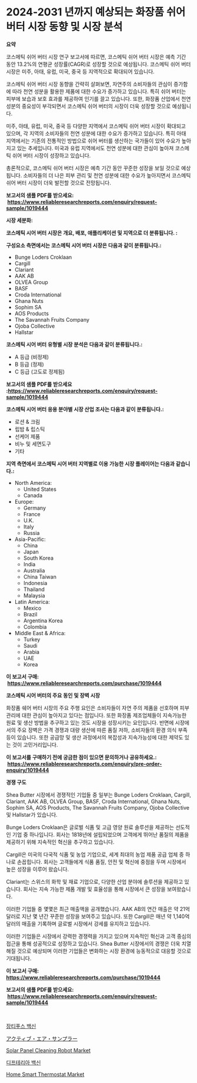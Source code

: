 <p><h1>2024-2031 년까지 예상되는 화장품 쉬어 버터 시장 동향 및 시장 분석</h1></p><p><strong>요약</strong></p>
<p><p>코스메틱 쉬어 버터 시장 연구 보고서에 따르면, 코스메틱 쉬어 버터 시장은 예측 기간 동안 13.2%의 연평균 성장률(CAGR)로 성장할 것으로 예상됩니다. 코스메틱 쉬어 버터 시장은 미주, 아태, 유럽, 미국, 중국 등 지역적으로 확대되어 있습니다.</p><p>코스메틱 쉬어 버터 시장 동향을 간략히 살펴보면, 자연주의 소비자들의 관심이 증가함에 따라 천연 성분을 활용한 제품에 대한 수요가 증가하고 있습니다. 특히 쉬어 버터는 피부에 보습과 보호 효과를 제공하여 인기를 끌고 있습니다. 또한, 화장품 산업에서 천연 성분의 중요성이 부각되면서 코스메틱 쉬어 버터의 시장이 더욱 성장할 것으로 예상됩니다.</p><p>미주, 아태, 유럽, 미국, 중국 등 다양한 지역에서 코스메틱 쉬어 버터 시장이 확대되고 있으며, 각 지역의 소비자들의 천연 성분에 대한 수요가 증가하고 있습니다. 특히 아태 지역에서는 기존의 전통적인 방법으로 쉬어 버터를 생산하는 국가들이 있어 수요가 높아지고 있는 추세입니다. 미국과 유럽 지역에서도 천연 성분에 대한 관심이 높아져 코스메틱 쉬어 버터 시장이 성장하고 있습니다.</p><p>총론적으로, 코스메틱 쉬어 버터 시장은 예측 기간 동안 꾸준한 성장을 보일 것으로 예상됩니다. 소비자들의 더 나은 피부 관리 및 천연 성분에 대한 수요가 높아지면서 코스메틱 쉬어 버터 시장이 더욱 발전할 것으로 전망됩니다.</p></p>
<p><strong>보고서의 샘플 PDF를 받으세요: &nbsp;<a href="https://www.reliableresearchreports.com/enquiry/request-sample/1019444">https://www.reliableresearchreports.com/enquiry/request-sample/1019444</a></strong></p>
<p><strong>시장 세분화:</strong></p>
<p><strong> 코스메틱 시어 버터 시장은 개요, 배포, 애플리케이션 및 지역으로 더 분류됩니다. :</strong></p>
<p><strong>구성요소 측면에서는 코스메틱 시어 버터 시장은 다음과 같이 분류됩니다.:</strong></p>
<p><ul><li>Bunge Loders Croklaan</li><li>Cargill</li><li>Clariant</li><li>AAK AB</li><li>OLVEA Group</li><li>BASF</li><li>Croda International</li><li>Ghana Nuts</li><li>Sophim SA</li><li>AOS Products</li><li>The Savannah Fruits Company</li><li>Ojoba Collective</li><li>Hallstar</li></ul></p>
<p><strong> 코스메틱 시어 버터 유형별 시장 분석은 다음과 같이 분류됩니다.:</strong></p>
<p><ul><li>A 등급 (비정제)</li><li>B 등급 (정제)</li><li>C 등급 (고도로 정제됨)</li></ul></p>
<p><strong>보고서의 샘플 PDF를 받으세요 :<a href="https://www.reliableresearchreports.com/enquiry/request-sample/1019444">https://www.reliableresearchreports.com/enquiry/request-sample/1019444</a></strong></p>
<p><strong> 코스메틱 시어 버터 응용 분야별 시장 산업 조사는 다음과 같이 분류됩니다.:</strong></p>
<p><ul><li>로션 & 크림</li><li>립밤 & 립스틱</li><li>선케어 제품</li><li>비누 및 세면도구</li><li>기타</li></ul></p>
<p><strong>지역 측면에서 코스메틱 시어 버터 지역별로 이용 가능한 시장 플레이어는 다음과 같습니다.:</strong></p>
<p><ul>
    <li>
        North America:
        <ul>
            <li>United States</li>
            <li>Canada</li>
        </ul>
    </li>
    <li>
        Europe:
        <ul>
            <li>Germany</li>
            <li>France</li>
            <li>U.K.</li>
            <li>Italy</li>
            <li>Russia</li>
        </ul>
    </li>
    <li>
        Asia-Pacific:
        <ul>
            <li>China</li>
            <li>Japan</li>
            <li>South Korea</li>
            <li>India</li>
            <li>Australia</li>
            <li>China Taiwan</li>
            <li>Indonesia</li>
            <li>Thailand</li>
            <li>Malaysia</li>
        </ul>
    </li>
    <li>
        Latin America:
        <ul>
            <li>Mexico</li>
            <li>Brazil</li>
            <li>Argentina Korea</li>
            <li>Colombia</li>
        </ul>
    </li>
    <li>
        Middle East & Africa:
        <ul>
            <li>Turkey</li>
            <li>Saudi</li>
            <li>Arabia</li>
            <li>UAE</li>
            <li>Korea</li>
        </ul>
    </li>
    </ul></p>
<p><strong>이 보고서 구매: &nbsp;<a href="https://www.reliableresearchreports.com/purchase/1019444">https://www.reliableresearchreports.com/purchase/1019444</a></strong></p>
<p><strong>코스메틱 시어 버터의 주요 동인 및 장벽 시장</strong></p>
<p><p>화장품 쉐어 버터 시장의 주요 주행 요인은 소비자들이 자연 주의 제품을 선호하며 피부 관리에 대한 관심이 높아지고 있다는 점입니다. 또한 화장품 제조업체들이 지속가능한 원료 및 생산 방법을 추구하고 있는 것도 시장을 성장시키는 요인입니다. 반면에 시장에서의 주요 장벽은 가격 경쟁과 대량 생산에 따른 품질 저하, 소비자들의 환경 의식 부족 등이 있습니다. 또한 공급망 및 생산 과정에서의 복잡성과 지속가능성에 대한 제약도 있는 것이 고민거리입니다.</p></p>
<p><strong>이 보고서를 구매하기 전에 궁금한 점이 있으면 문의하거나 공유하세요.: &nbsp;<a href="https://www.reliableresearchreports.com/enquiry/pre-order-enquiry/1019444">https://www.reliableresearchreports.com/enquiry/pre-order-enquiry/1019444</a></strong></p>
<p><strong>경쟁 구도</strong></p>
<p><p>Shea Butter 시장에서 경쟁적인 기업들 중 일부는 Bunge Loders Croklaan, Cargill, Clariant, AAK AB, OLVEA Group, BASF, Croda International, Ghana Nuts, Sophim SA, AOS Products, The Savannah Fruits Company, Ojoba Collective 및 Hallstar가 있습니다.</p><p>Bunge Loders Croklaan은 글로벌 식품 및 고급 영양 원료 솔루션을 제공하는 선도적인 기업 중 하나입니다. 회사는 1818년에 설립되었으며 고객에게 뛰어난 품질의 제품을 제공하기 위해 지속적인 혁신을 추구하고 있습니다.</p><p>Cargill은 미국의 다국적 식품 및 농업 기업으로, 세계 최대의 농업 제품 공급 업체 중 하나로 손꼽힙니다. 회사는 고객들에게 식품 품질, 안전 및 혁신에 중점을 두며 시장에서 높은 성장을 이루어 왔습니다.</p><p>Clariant는 스위스의 화학 및 재료 기업으로, 다양한 산업 분야에 솔루션을 제공하고 있습니다. 회사는 지속 가능한 제품 개발 및 효율성을 통해 시장에서 큰 성장을 보여왔습니다.</p><p>이러한 기업들 중 몇몇은 최근 매출액을 공개했습니다. AAK AB의 연간 매출은 약 21억 달러로 지난 몇 년간 꾸준한 성장을 보여주고 있습니다. 또한 Cargill은 매년 약 1,140억 달러의 매출을 기록하며 글로벌 시장에서 강세를 유지하고 있습니다.</p><p>이러한 기업들은 시장에서 강력한 경쟁력을 가지고 있으며 지속적인 혁신과 고객 중심의 접근을 통해 성공적으로 성장하고 있습니다. Shea Butter 시장에서의 경쟁은 더욱 치열해질 것으로 예상되며 이러한 기업들은 변화하는 시장 환경에 능동적으로 대응할 것으로 기대됩니다.</p></p>
<p><strong>이 보고서 구매: &nbsp; <a href="https://www.reliableresearchreports.com/purchase/1019444">https://www.reliableresearchreports.com/purchase/1019444</a></strong></p>
<p><strong>보고서의 샘플 PDF를 받으세요: &nbsp;<a href="https://www.reliableresearchreports.com/enquiry/request-sample/1019444">https://www.reliableresearchreports.com/enquiry/request-sample/1019444</a></strong><strong></strong></p>
<p>&nbsp;</p>
<p><p><a href="https://medium.com/@sammyultyylrich9067856/%EC%9E%A5%ED%8B%B0%ED%91%B8%EC%8A%A4-%EB%B0%9C%EC%97%B4-%EB%B0%B1%EC%8B%A0-%EC%8B%9C%EC%9E%A5-2031%EB%85%84%EA%B9%8C%EC%A7%80-%EC%84%B1%EA%B3%B5%EC%A0%81%EC%9D%B8-%EB%B9%84%EC%A6%88%EB%8B%88%EC%8A%A4-%EC%A0%84%EB%9E%B5%EC%9D%98-%EC%97%B4%EC%87%A0-%EC%98%88%EC%B8%A1-914ff617f560">장티푸스 백신</a></p><p><a href="https://medium.com/@yvettelesch/%E3%82%A2%E3%82%AF%E3%83%86%E3%82%A3%E3%83%96%E3%82%A8%E3%82%A2%E3%82%B5%E3%83%B3%E3%83%97%E3%83%A9%E3%83%BC%E5%B8%82%E5%A0%B4%E8%A6%8F%E6%A8%A1%E3%81%AF-%E4%B8%96%E7%95%8C%E3%81%AE%E7%94%A3%E6%A5%AD%E3%81%A7%E6%9C%80%E9%81%A9%E3%81%AA%E3%83%9E%E3%83%BC%E3%82%B1%E3%83%86%E3%82%A3%E3%83%B3%E3%82%B0%E3%83%81%E3%83%A3%E3%83%8D%E3%83%AB%E3%82%92%E6%98%8E%E3%82%89%E3%81%8B%E3%81%AB%E3%81%97%E3%81%BE%E3%81%99-d8ae76abf2ef">アクティブ・エア・サンプラー</a></p><p><a href="https://faithful-glue-af3.notion.site/Solar-Panel-Cleaning-Robot-Market-Size-Reflecting-a-Forecast-Till-2031-Market-By-Type-By-Applicati-630021e287f7459092508e3d097a40c1">Solar Panel Cleaning Robot Market</a></p><p><a href="https://medium.com/@sammyultyylrich9067856/%EB%94%94%ED%94%84%ED%85%8C%EB%A6%AC%EC%95%84-%EB%B0%B1%EC%8B%A0-%EC%8B%9C%EC%9E%A5%EC%9D%80-%EC%8B%9C%EC%9E%A5-%EC%A0%90%EC%9C%A0%EC%9C%A8-%ED%81%AC%EA%B8%B0-%EB%B0%8F-2031%EB%85%84%EA%B9%8C%EC%A7%80-%EC%98%88%EC%83%81%EB%90%9C-%EC%98%88%EC%B8%A1%EC%97%90-%EC%B4%88%EC%A0%90%EC%9D%84-%EB%A7%9E%EC%B6%A5%EB%8B%88%EB%8B%A4-c0a08fb36257">디프테리아 백신</a></p><p><a href="https://issuu.com/reportprime-2/docs/home-smart-thermostat-market-size-2030.pptx">Home Smart Thermostat Market</a></p></p>